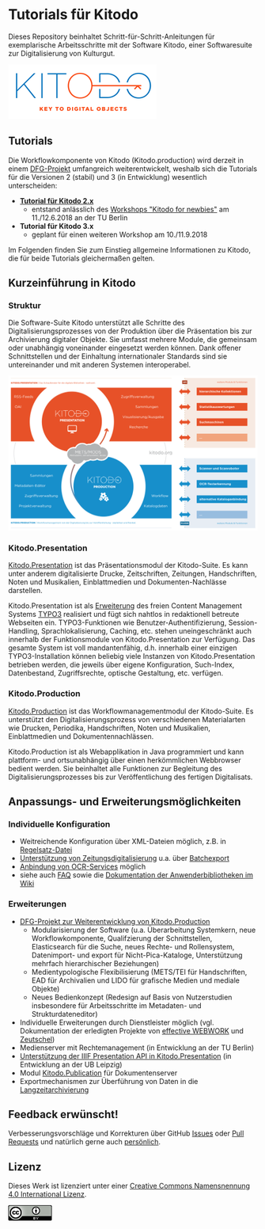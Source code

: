 # Tutorials für Kitodo
Dieses Repository beinhaltet Schritt-für-Schritt-Anleitungen für exemplarische Arbeitsschritte mit der Software Kitodo, einer Softwaresuite zur Digitalisierung von Kulturgut.

[![Kitodo Logo](images/kitodo_300x110.png)](https://www.kitodo.org)

## Tutorials

Die Workflowkomponente von Kitodo (Kitodo.production) wird derzeit in einem [DFG-Projekt](https://www.kitodo.org/software/entwicklung/dfg-projekt/) umfangreich weiterentwickelt, weshalb sich die Tutorials für die Versionen 2 (stabil) und 3 (in Entwicklung) wesentlich unterscheiden:

* **[Tutorial für Kitodo 2.x](kitodo2/README.md)**
  * entstand anlässlich des [Workshops "Kitodo for newbies"](https://www.kitodo.org/news/2018/03/07/workshop-kitodo-for-newbies/) am 11./12.6.2018 an der TU Berlin
* **Tutorial für Kitodo 3.x**
  * geplant für einen weiteren Workshop am 10./11.9.2018

Im Folgenden finden Sie zum Einstieg allgemeine Informationen zu Kitodo, die für beide Tutorials gleichermaßen gelten.

## Kurzeinführung in Kitodo

### Struktur

Die Software-Suite Kitodo unterstützt alle Schritte des Digitalisierungsprozesses von der Produktion über die Präsentation bis zur Archivierung digitaler Objekte. Sie umfasst mehrere Module, die gemeinsam oder unabhängig voneinander eingesetzt werden können. Dank offener Schnittstellen und der Einhaltung internationaler Standards sind sie untereinander und mit anderen Systemen interoperabel.

![Kitodo Logo](images/kitodo_uebersicht.png)

### Kitodo.Presentation

[Kitodo.Presentation](https://www.kitodo.org/software/kitodopresentation/) ist das Präsentationsmodul der Kitodo-Suite. Es kann unter anderem digitalisierte Drucke, Zeitschriften, Zeitungen, Handschriften, Noten und Musikalien, Einblattmedien und Dokumenten-Nachlässe darstellen. 

Kitodo.Presentation ist als [Erweiterung](http://typo3.org/extensions/repository/view/dlf/) des freien Content Management Systems [TYPO3](http://typo3.org/) realisiert und fügt sich nahtlos in redaktionell betreute Webseiten ein. TYPO3-Funktionen wie Benutzer-Authentifizierung, Session-Handling, Sprachlokalisierung, Caching, etc. stehen uneingeschränkt auch innerhalb der Funktionsmodule von Kitodo.Presentation zur Verfügung. Das gesamte System ist voll mandantenfähig, d.h. innerhalb einer einzigen TYPO3-Installation können beliebig viele Instanzen von Kitodo.Presentation betrieben werden, die jeweils über eigene Konfiguration, Such-Index, Datenbestand, Zugriffsrechte, optische Gestaltung, etc. verfügen.

### Kitodo.Production

[Kitodo.Production](https://www.kitodo.org/software/kitodoproduction/) ist das Workflowmanagementmodul der Kitodo-Suite. Es unterstützt den Digitalisierungsprozess von verschiedenen Materialarten wie Drucken, Periodika, Handschriften, Noten und Musikalien, Einblattmedien und Dokumentennachlässen.

Kitodo.Production ist als Webapplikation in Java programmiert und kann plattform- und ortsunabhängig über einen herkömmlichen Webbrowser bedient werden. Sie beinhaltet alle Funktionen zur Begleitung des Digitalisierungsprozesses bis zur Veröffentlichung des fertigen Digitalisats.

## Anpassungs- und Erweiterungsmöglichkeiten

### Individuelle Konfiguration

* Weitreichende Konfiguration über XML-Dateien möglich, z.B. in [Regelsatz-Datei](https://github.com/kitodo/kitodo-production/wiki/Regelsatz-XML-Datei)
* [Unterstützung von Zeitungsdigitalisierung](https://github.com/kitodo/kitodo-production/wiki/Neuen-Vorgang-anlegen-I-Zeitungen) u.a. über [Batchexport](https://github.com/kitodo/kitodo-production/wiki/Batchexport-Zeitungen)
* [Anbindung von OCR-Services](https://github.com/kitodo/kitodo-production/wiki/OCR) möglich
* siehe auch [FAQ](https://github.com/kitodo/kitodo-production/wiki/FAQs) sowie die [Dokumentation der Anwenderbibliotheken im Wiki](https://github.com/kitodo/kitodo-production/wiki/Dokumentationen-der-Anwenderbibliotheken)

### Erweiterungen

* [DFG-Projekt zur Weiterentwicklung von Kitodo.Production](https://www.kitodo.org/software/entwicklung/dfg-projekt/)
  * Modularisierung der Software (u.a. Überarbeitung Systemkern, neue Workflowkomponente, Qualifzierung der Schnittstellen, Elasticsearch für die Suche, neues Rechte- und Rollensystem, Datenimport- und export für Nicht-Pica-Kataloge, Unterstützung mehrfach hierarchischer Beziehungen)
  * Medientypologische Flexibilisierung (METS/TEI für Handschriften, EAD für Archivalien und LIDO für grafische Medien und mediale Objekte)
  * Neues Bedienkonzept (Redesign auf Basis von Nutzerstudien insbesondere für Arbeitsschritte im Metadaten- und Strukturdateneditor)
* Individuelle Erweiterungen durch Dienstleister möglich (vgl. Dokumentation der erledigten Projekte von [effective WEBWORK](https://github.com/kitodo/kitodo-production/wiki/effective-webwork-Dokumentation) und [Zeutschel](https://github.com/kitodo/kitodo-production/wiki/Zeutschel-Dokumentation))
* Medienserver mit Rechtemanagement (in Entwicklung an der TU Berlin)
* [Unterstützung der IIIF Presentation API in Kitodo.Presentation](https://wiki.dnb.de/download/attachments/132748423/2018-04-11_KIMWS18_Meyer-IIIF%2BDFG-Viewer.pptx?version=1&modificationDate=1523606567000&api=v2) (in Entwicklung an der UB Leipzig)
* Modul [Kitodo.Publication](https://www.kitodo.org/software/kitodopublication/) für Dokumentenserver
* Exportmechanismen zur Überführung von Daten in die [Langzeitarchivierung](https://www.kitodo.org/software/langzeitarchivierung/)

## Feedback erwünscht!

Verbesserungsvorschläge und Korrekturen über GitHub [Issues](https://github.com/felixlohmeier/kitodo-tutorials/issues) oder [Pull Requests](https://github.com/felixlohmeier/kitodo-tutorials/pulls) und natürlich gerne auch [persönlich](https://felixlohmeier.de/).

## Lizenz

Dieses Werk ist lizenziert unter einer [Creative Commons Namensnennung 4.0 International Lizenz](https://creativecommons.org/licenses/by/4.0/).

[![Creative Commons Lizenzvertrag](images/cc_by_88x31.png)](https://creativecommons.org/licenses/by/4.0/)